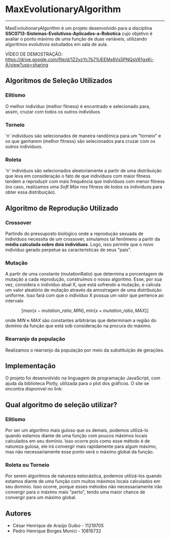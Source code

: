 # MaxEvolutionaryAlgorithm
---
MaxEvolutionaryAlgorithm é um projeto desenvolvido para a disciplina **SSC0713-Sistemas-Evolutivos-Aplicados-a-Robotica** cujo objetivo é avaliar o ponto máximo de uma função de duas variáveis, utilizando algoritmos evolutivos estudados em sala de aula.

VÍDEO DE DEMOSTRAÇÃO: https://drive.google.com/file/d/1Z2yzYc7b71UEEMs6Vs5PNQsV61gxKi-A/view?usp=sharing

## Algoritmos de Seleção Utilizados

### Elitismo
O melhor indivíduo (melhor fitness) é encontrado e selecionado para, assim, cruzar com todos os outros indivíduos

### Torneio
'n' indivíduos são selecionados de maneira randômica para um "torneio" e os que ganharem (melhor fitness) são selecionados para cruzar com os outros indivíduos.

### Roleta
'n' indivíduos são selecionados aleatoriamente a partir de uma distribuição que leva em consideração o fato de que indivíduos com maior fitness tendem a reproduzir com mais frequência que indivíduos com menor fitness (no caso, realizamos uma *Soft Max* nos fitness de todos os indivíduos para obter essa distribuição). 

## Algoritmo de Reprodução Utilizado

### Crossover
Partindo do pressuposto biológico onde a reprodução sexuada de indivíduos necessita de um crossover, simulamos tal fenômeno a partir da **média calculada sobre dois indivíduos**. Logo, isso permite que o novo indivíduo gerado perpetue as características de seus "pais".

### Mutação
A partir de uma constante (mutationRatio) que determina a porcentagem de mutação a cada reprodução, construímos o nosso algoritmo. Esse, por sua vez, considera o indivíduo atual X, que está sofrendo a mutação, e calcula um valor aleatório de mutação através da amostragem de uma distribuição uniforme. Isso fará com que o indivíduo X possua um valor que pertence ao intervalo

$$[max\{x - mutation\_ratio, MIN\}, min\{x + mutation\_ratio, MAX\}]$$ 

onde $MIN$ e $MAX$ são constantes arbitrárias que determinam a região do domínio da função que está sob consideração na procura do máximo.

### Rearranjo da população
Realizamos o rearranjo da população por meio da substituição de gerações. 

## Implementação

O projeto foi desenvolvido na linguagem de programação JavaScript, com ajuda da biblioteca Plotly, utilizada para o plot dos gráficos. O site se encontra disponível no link: 

## Qual algoritmo de seleção utilizar?

### Elitismo
Por ser um algoritmo mais guloso que os demais, podemos utilizá-lo quando estamos diante de uma função com poucos máximos locais calculados em seu domínio. Isso ocorre pois como esse método é de natureza gulosa, ele irá convergir mais rapidamente para algum máximo, mas não necessariamente esse ponto será o máximo global da função.

### Roleta ou Torneio
Por serem algoritmos de natureza estocástica, podemos utilizá-los quando estamos diante de uma função com muitos máximos locais calculados em seu domínio. Isso ocorre, porque esses métodos não necessariamente irão convergir para o máximo mais "perto", tendo uma maior chance de convergir para um máximo global. 


## Autores
- César Henrique de Araújo Guibo - 11219705
- Pedro Henrique Borges Monici   - 10816732

